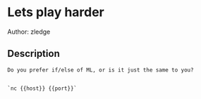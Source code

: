 # Lets play harder
Author: zledge
## Description
```
Do you prefer if/else of ML, or is it just the same to you?


`nc {{host}} {{port}}`

```
